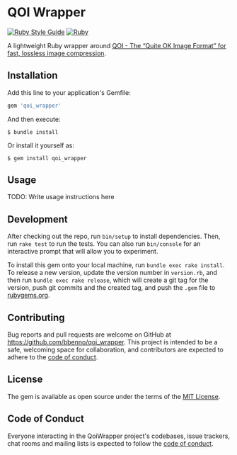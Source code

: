 # QOI Wrapper

[![Ruby Style Guide](https://img.shields.io/badge/code_style-rubocop-brightgreen.svg)](https://github.com/rubocop/rubocop)
[![Ruby](https://github.com/bbenno/qoi_wrapper/actions/workflows/main.yml/badge.svg)](https://github.com/bbenno/qoi_wrapper/actions/workflows/main.yml)

A lightweight Ruby wrapper around [QOI - The “Quite OK Image Format” for fast, lossless image compression](https://github.com/phoboslab/qoi).

## Installation

Add this line to your application's Gemfile:

```ruby
gem 'qoi_wrapper'
```

And then execute:

    $ bundle install

Or install it yourself as:

    $ gem install qoi_wrapper

## Usage

TODO: Write usage instructions here

## Development

After checking out the repo, run `bin/setup` to install dependencies. Then, run `rake test` to run the tests. You can also run `bin/console` for an interactive prompt that will allow you to experiment.

To install this gem onto your local machine, run `bundle exec rake install`. To release a new version, update the version number in `version.rb`, and then run `bundle exec rake release`, which will create a git tag for the version, push git commits and the created tag, and push the `.gem` file to [rubygems.org](https://rubygems.org).

## Contributing

Bug reports and pull requests are welcome on GitHub at https://github.com/bbenno/qoi_wrapper. This project is intended to be a safe, welcoming space for collaboration, and contributors are expected to adhere to the [code of conduct](https://github.com/bbenno/qoi_wrapper/blob/master/CODE_OF_CONDUCT.md).

## License

The gem is available as open source under the terms of the [MIT License](https://opensource.org/licenses/MIT).

## Code of Conduct

Everyone interacting in the QoiWrapper project's codebases, issue trackers, chat rooms and mailing lists is expected to follow the [code of conduct](https://github.com/bbenno/qoi_wrapper/blob/master/CODE_OF_CONDUCT.md).
